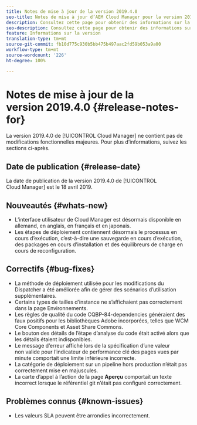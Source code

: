```yaml
---
title: Notes de mise à jour de la version 2019.4.0
seo-title: Notes de mise à jour d’AEM Cloud Manager pour la version 2019.4.0
description: Consultez cette page pour obtenir des informations sur la version 2019.4.0 de Cloud Manager.
seo-description: Consultez cette page pour obtenir des informations sur la version 2019.4.0 d’AEM Cloud Manager.
feature: Informations sur la version
translation-type: tm+mt
source-git-commit: fb10d775c930b5bb475b497aac2fd59b053a9a00
workflow-type: tm+mt
source-wordcount: '226'
ht-degree: 100%

---
```



# Notes de mise à jour de la version 2019.4.0 {#release-notes-for}

La version 2019.4.0 de [!UICONTROL Cloud Manager] ne contient pas de modifications fonctionnelles majeures. Pour plus d’informations, suivez les sections ci-après.

## Date de publication {#release-date}

La date de publication de la version 2019.4.0 de [!UICONTROL Cloud Manager] est le 18 avril 2019.

## Nouveautés {#whats-new}

* L’interface utilisateur de Cloud Manager est désormais disponible en allemand, en anglais, en français et en japonais.
* Les étapes de déploiement contiennent désormais le processus en cours d’exécution, c’est-à-dire une sauvegarde en cours d’exécution, des packages en cours d’installation et des équilibreurs de charge en cours de reconfiguration.

## Correctifs {#bug-fixes}

* La méthode de déploiement utilisée pour les modifications du Dispatcher a été améliorée afin de gérer des scénarios d’utilisation supplémentaires.
* Certains types de tailles d’instance ne s’affichaient pas correctement dans la page Environnements.
* Les règles de qualité du code CQBP-84-dependencies généraient des faux positifs pour les bibliothèques Adobe incorporées, telles que WCM Core Components et Asset Share Commons.
* Le bouton des détails de l’étape d’analyse du code était activé alors que les détails étaient indisponibles.
* Le message d’erreur affiché lors de la spécification d’une valeur non valide pour l’indicateur de performance clé des pages vues par minute comportait une limite inférieure incorrecte.
* La catégorie de déploiement sur un pipeline hors production n’était pas correctement mise en majuscules.
* La carte d’appel à l’action de la page **Aperçu** comportait un texte incorrect lorsque le référentiel git n’était pas configuré correctement.

## Problèmes connus {#known-issues}

* Les valeurs SLA peuvent être arrondies incorrectement.
